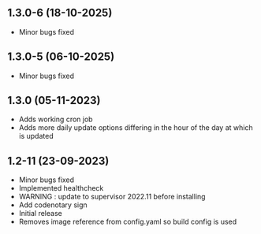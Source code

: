 ## 1.3.0-6 (18-10-2025)
- Minor bugs fixed
## 1.3.0-5 (06-10-2025)
- Minor bugs fixed

## 1.3.0 (05-11-2023)

- Adds working cron job
- Adds more daily update options differing in the hour of the day at which is updated

## 1.2-11 (23-09-2023)

- Minor bugs fixed
- Implemented healthcheck
- WARNING : update to supervisor 2022.11 before installing
- Add codenotary sign
- Initial release
- Removes image reference from config.yaml so build config is used
